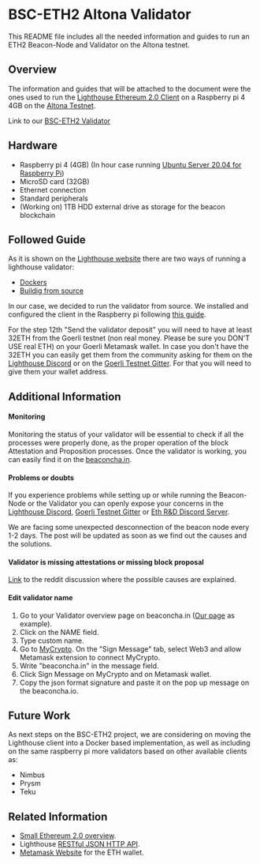 # BSC-ETH2 Altona Validator
This README file includes all the needed information and guides to run an ETH2  Beacon-Node and Validator on the Altona testnet.

## Overview
The information and guides that will be attached to the document were the ones used to run the [Lighthouse Ethereum 2.0 Client](https://lighthouse-book.sigmaprime.io/become-a-validator.html) on a Raspberry pi 4 4GB on the [Altona Testnet](https://github.com/goerli/altona).

Link to our [BSC-ETH2 Validator](https://altona.beaconcha.in/validator/a2b60b956869fd5dfe9874546b3cc4bc2ca42bcc3b9c48c8473b7881c4e94b4a57917b07bf0b22117c90daf2f59c2dde#overview)

## Hardware
- Raspberry pi 4 (4GB) (In hour case running [Ubuntu Server 20.04 for Raspberry Pi](https://ubuntu.com/download/raspberry-pi/thank-you?version=20.04&architecture=arm64+raspi))
- MicroSD card (32GB)
- Ethernet connection
- Standard peripherals 
- (Working on) 1TB HDD external drive as storage for the beacon blockchain

## Followed Guide
As it is shown on the [Lighthouse website](https://lighthouse-book.sigmaprime.io/become-a-validator.html) there are two ways of running a lighthouse validator:
- [Dockers](https://lighthouse-book.sigmaprime.io/become-a-validator-docker.html)
- [Buildig from source](https://lighthouse-book.sigmaprime.io/become-a-validator-source.html)

In our case, we decided to run the validator from source. We installed and configured the client in the Raspberry pi following [this guide](https://www.coincashew.com/coins/overview-eth/guide-how-to-stake-on-eth-2.0-altona-testnet-with-lighthouse-on-ubuntu).

For the step 12th "Send the validator deposit" you will need to have at least 32ETH from the Goerli testnet (non real money. Please be sure you DON'T USE real ETH) on your Goerli Metamask wallet. In case you don't have the 32ETH you can easily get them from the community asking for them on the [Lighthouse Discord](https://discord.com/invite/cyAszAh) or on the [Goerli Testnet Gitter](https://gitter.im/goerli/testnet). For that you will need to give them your wallet address. 

## Additional Information

#### Monitoring
Monitoring the status of your validator will be essential to check if all the processes were properly done, as the proper operation of the block Attestation and Proposition processes. Once the validator is working, you can easily find it on the [beaconcha.in](https://altona.beaconcha.in/).

#### Problems or doubts
If you experience problems while setting up or while running the Beacon-Node or the Validator you can openly expose your concerns in the [Lighthouse Discord](https://discord.com/invite/cyAszAh), [Goerli Testnet Gitter](https://gitter.im/goerli/testnet) or [Eth R&D Discord Server](https://discord.com/invite/VmG7Uxc).

We are facing some unexpected desconnection of the beacon node every 1-2 days. The post will be updated as soon as we find out the causes and the solutions. 

#### Validator is missing attestations or missing block proposal
[Link](https://www.reddit.com/r/ethstaker/comments/g9dbug/what_causes_missed_attestations/) to the reddit discussion where the possible causes are explained.

#### Edit validator name
1. Go to your Validator overview page on beaconcha.in ([Our page](https://altona.beaconcha.in/validator/4384#overview) as example).
2. Click on the NAME field.
3. Type custom name.
4. Go to [MyCrypto](https://www.mycrypto.com/sign-and-verify-message/sign). On the "Sign Message" tab, select Web3 and allow Metamask extension to connect MyCrypto.
5. Write "beaconcha.in" in the message field.
6. Click Sign Message on MyCrypto and on Metamask wallet.
7. Copy the json format signature and paste it on the pop up message on the beaconcha.io.

## Future Work
As next steps on the BSC-ETH2 project, we are considering on moving the Lighthouse client into a Docker based implementation, as well as including on the same raspberry pi more validators based on other available clients as:
- Nimbus
- Prysm
- Teku

## Related Information
- [Small Ethereum 2.0 overview](https://ethos.dev/beacon-chain/).
- Lighthouse [RESTful JSON HTTP API](https://lighthouse-book.sigmaprime.io/http.html).
- [Metamask Website](https://metamask.io/) for the ETH wallet.

